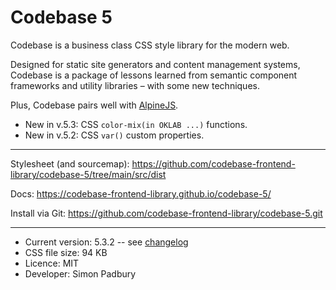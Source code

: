 # Codebase 5

Codebase is a business class CSS style library for the modern web.

Designed for static site generators and content management systems, Codebase is a package of lessons learned from semantic component frameworks and utility libraries – with some new techniques.

Plus, Codebase pairs well with [AlpineJS](https://alpinejs.dev).

* New in v.5.3: CSS `color-mix(in OKLAB ...)` functions.
* New in v.5.2: CSS `var()` custom properties.

***

Stylesheet (and sourcemap): https://github.com/codebase-frontend-library/codebase-5/tree/main/src/dist

Docs: https://codebase-frontend-library.github.io/codebase-5/

Install via Git: https://github.com/codebase-frontend-library/codebase-5.git

***

* Current version: 5.3.2 -- see [changelog](https://github.com/codebase-frontend-library/codebase-5/blob/main/CHANGELOG.md)
* CSS file size: 94 KB
* Licence: MIT
* Developer: Simon Padbury
